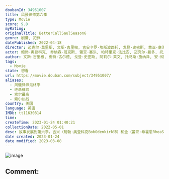 ```yaml
---
doubanId: 34951007
title: 风骚律师第六季
type: Movie
score: 9.8
myRating: 
originalTitle: BetterCallSaulSeason6
genre: 剧情, 犯罪
datePublished: 2022-04-18
director: 迈克尔·莫里斯, 文斯·吉里根, 吉安卡罗·埃斯波西托, 戈登·史密斯, 蕾亚·塞洪, 梅丽莎·伯恩斯坦, 托马斯·施纳泽, 米歇尔·麦克拉伦, 皮特·古尔德
actor: 鲍勃·奥登科克, 乔纳森·班克斯, 蕾亚·塞洪, 帕特里克·法比安, 迈克尔·曼多, 托尼·达尔顿, 吉安卡罗·埃斯波西托, 斯蒂文·鲍尔, 哈维尔·格拉杰达, 罗伯特·保罗·泰勒, 布莱恩·科兰斯顿, 亚伦·保尔, 马克·马戈利斯, 何家蓓, 迈克尔·麦基恩, 安德鲁·弗莱德曼, 马克斯·比克霍普, 凯文·苏斯曼, 卡罗尔·博内特, 柳波, 贝琪·勃兰特, 卡特琳娜·坦纳鲍姆
author: 文斯·吉里根, 皮特·古尔德, 戈登·史密斯, 阿莉尔·莱文, 托马斯·施纳泽, 安·彻基斯, 艾莉森·塔特洛克
tags:
  - Movie
state: 想看
url: https://movie.douban.com/subject/34951007/
aliases:
  - 风骚律师最终季
  - 绝命律师
  - 索尔最高
  - 索尔热线
country: 美国
language: 英语
IMDb: tt11630814
time: 
createTime: 2023-01-24 01:40:21
collectionDate: 2022-05-01
desc: 故事发展到第六季，吉米（鲍勃·奥登科克BobOdenkirk饰）和金（蕾亚·希霍恩RheaSeehorn饰）决定对霍华德（帕特里克·法比安PatrickFabian饰）实行小小的“复...
date created: 2023-01-24
date modified: 2023-03-08
---
```


![image](p2869521768.jpg)

Comment:
---
